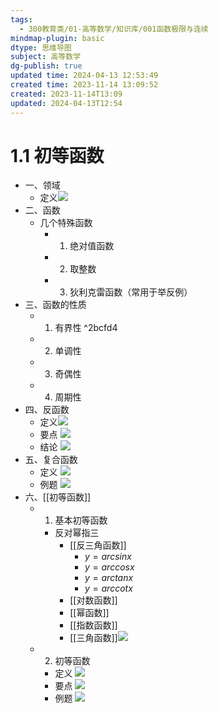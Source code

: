 ```yaml
---
tags:
  - 300教育类/01-高等数学/知识库/001函数极限与连续
mindmap-plugin: basic
dtype: 思维导图
subject: 高等数学
dg-publish: true
updated time: 2024-04-13 12:53:49
created time: 2023-11-14 13:09:52
created: 2023-11-14T13:09
updated: 2024-04-13T12:54
---
```

# 1.1 初等函数  
- 一、领域  
	- 定义![](https://api2.mubu.com/v3/document_image/c20b9e52-decf-4442-9bae-38131136dfd3-26626835.jpg)
- 二、函数  
	- 几个特殊函数  
		- 1. 绝对值函数  
		- 2. 取整数  
		- 3. 狄利克雷函数（常用于举反例）  
- 三、函数的性质  
	- 1. 有界性   ^2bcfd4
	- 2. 单调性  
	- 3. 奇偶性  
	- 4. 周期性  
- 四、反函数  
	- 定义![](https://api2.mubu.com/v3/document_image/53444878-6f32-47cb-ba2d-a1a9d38ca68e-26626835.jpg)  
	- 要点 ![](https://api2.mubu.com/v3/document_image/56ad597a-a170-427f-b25d-205ebc58e02b-26626835.jpg)  
	- 结论 ![](https://api2.mubu.com/v3/document_image/0f947c08-0c8e-457a-a397-11a9a99d84d2-26626835.jpg)  
- 五、复合函数  
	- 定义 ![](https://api2.mubu.com/v3/document_image/93b8548a-61b0-4712-ba35-078abc361f12-26626835.jpg)  
	- 例题 ![](https://api2.mubu.com/v3/document_image/02bca520-27ba-4a08-8337-cca4346f3894-26626835.jpg)  
- 六、[[初等函数]]  
	- 1. 基本初等函数
		- 反对幂指三
			- [[反三角函数]]  
				- $y=arcsinx$
				- $y=arccosx$
				- $y=arctanx$
				- $y=arccotx$
			- [[对数函数]]  
			- [[幂函数]]  
			- [[指数函数]]  
			- [[三角函数]]![](https://api2.mubu.com/v3/document_image/afae64b0-67f6-43ed-b62d-acd06efec184-26626835.jpg)  
	- 2. 初等函数 
		- 定义 ![](https://api2.mubu.com/v3/document_image/37147d30-0751-44dd-9626-3f1c24e1a585-26626835.jpg)  
		- 要点 ![](https://api2.mubu.com/v3/document_image/3559c455-3baa-438c-8ca6-cd3ac9b9f646-26626835.jpg)  
		- 例题 ![](https://api2.mubu.com/v3/document_image/5061f800-df0a-4097-8e03-7d66f4e387e5-26626835.jpg)  